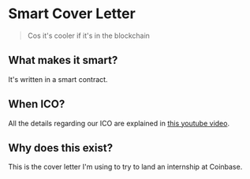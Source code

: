 # Smart Cover Letter
> Cos it's cooler if it's in the blockchain

## What makes it smart?
It's written in a smart contract.

## When ICO?
All the details regarding our ICO are explained in [this youtube video](https://www.youtube.com/watch?v=xK3yuxrmCac).

## Why does this exist?
This is the cover letter I'm using to try to land an internship at Coinbase.
